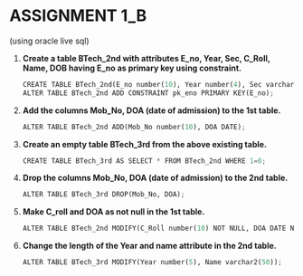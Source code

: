 # ASSIGNMENT 1_B

(using oracle live sql)

1. **Create a table BTech_2nd with attributes E_no, Year, Sec, C_Roll, Name, DOB having E_no as primary key using constraint.**

   ```python
   CREATE TABLE BTech_2nd(E_no number(10), Year number(4), Sec varchar2(1), C_Roll number(10), Name varchar2(20), DOB DATE);
   ALTER TABLE BTech_2nd ADD CONSTRAINT pk_eno PRIMARY KEY(E_no);
   ```
2. **Add the columns Mob_No, DOA (date of admission) to the 1st table.**

   ```python
   ALTER TABLE BTech_2nd ADD(Mob_No number(10), DOA DATE);
   ```
3. **Create an empty table BTech_3rd from the above existing table.**

   ```python
   CREATE TABLE BTech_3rd AS SELECT * FROM BTech_2nd WHERE 1=0;
   ```
4. **Drop the columns Mob_No, DOA (date of admission) to the 2nd table.**

   ```python
   ALTER TABLE BTech_3rd DROP(Mob_No, DOA);
   ```
5. **Make C_roll and DOA as not null in the 1st table.**

   ```python
   ALTER TABLE BTech_2nd MODIFY(C_Roll number(10) NOT NULL, DOA DATE NOT NULL);
   ```
6. **Change the length of the Year and name attribute in the 2nd table.**

   ```python
   ALTER TABLE BTech_3rd MODIFY(Year number(5), Name varchar2(50));
   ```
